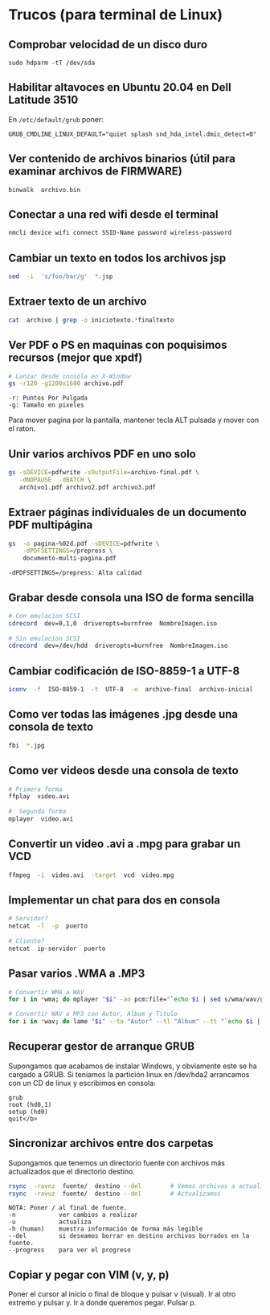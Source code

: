 # Trucos (para terminal de Linux)


## Comprobar velocidad de un disco duro

```
sudo hdparm -tT /dev/sda
```

## Habilitar altavoces en Ubuntu 20.04 en Dell Latitude 3510

En `/etc/default/grub` poner:

```
GRUB_CMDLINE_LINUX_DEFAULT="quiet splash snd_hda_intel.dmic_detect=0"
```

## Ver contenido de archivos binarios (útil para examinar archivos de FIRMWARE)
```
binwalk  archivo.bin
```

## Conectar a una red wifi desde el terminal

```bash
nmcli device wifi connect SSID-Name password wireless-password
```

## Cambiar un texto en todos los archivos jsp

```bash
sed  -i  's/foo/bar/g'  *.jsp
```

## Extraer texto de un archivo

```bash   
cat  archivo | grep -o iniciotexto.*finaltexto
```


## Ver PDF o PS en maquinas con poquisimos recursos (mejor que xpdf) 

```bash
# Lanzar desde consola en X-Window
gs -r120 -g1200x1600 archivo.pdf      
``` 

``` 
-r: Puntos Por Pulgada
-g: Tamaño en pixeles
``` 

Para mover pagina por la pantalla, mantener tecla ALT pulsada y mover con el raton.


## Unir varios archivos PDF en uno solo

```bash
gs -sDEVICE=pdfwrite -sOutputFile=archivo-final.pdf \
   -dNOPAUSE  -dBATCH \  
   archivo1.pdf archivo2.pdf archivo3.pdf 
``` 


## Extraer páginas individuales de un documento PDF multipágina 

```bash
gs  -o pagina-%02d.pdf -sDEVICE=pdfwrite \
    -dPDFSETTINGS=/prepress \
    documento-multi-pagina.pdf
```

```
-dPDFSETTINGS=/prepress: Alta calidad
```

## Grabar desde consola una ISO de forma sencilla

```bash
# Con emulacion SCSI
cdrecord  dev=0,1,0  driveropts=burnfree  NombreImagen.iso
       
# Sin emulacion SCSI
cdrecord  dev=/dev/hdd  driveropts=burnfree  NombreImagen.iso
```

## Cambiar codificación de ISO-8859-1 a UTF-8</h2>

```bash
iconv  -f  ISO-8859-1  -t  UTF-8  -o  archivo-final  archivo-inicial
```	


## Como ver todas las imágenes .jpg desde una consola de texto

```bash
fbi  *.jpg
```	

## Como ver videos desde una consola de texto
      
```bash
# Primera forma
ffplay  video.avi
        
#  Segunda forma
mplayer  video.avi 
```
  	
		

## Convertir un video .avi a .mpg para grabar un VCD

```bash
ffmpeg  -i  video.avi  -target  vcd  video.mpg 
```

	
## Implementar un chat para dos en consola

```bash
# Servidor?
netcat  -l  -p  puerto
	
# Cliente?
netcat  ip-servidor  puerto
```
	
## Pasar varios .WMA a .MP3

```bash 
# Convertir WMA a WAV 
for i in *wma; do mplayer "$i" -ao pcm:file="`echo $i | sed s/wma/wav/g`"; done

# Convertir WAV a MP3 con Autor, Album y Titulo
for i in *wav; do lame "$i" --ta "Autor" --tl "Album" --tt "`echo $i | sed s/\.wav//g`"; done
``` 
	
## Recuperar gestor de arranque GRUB

Supongamos que acabamos de instalar Windows, y obviamente este se ha cargado a GRUB.
Si teniamos la partición linux en /dev/hda2 arrancamos con un CD de linux y escribimos en consola:

```
grub
root (hd0,1)
setup (hd0)
quit</b>
``` 

## Sincronizar archivos entre dos carpetas

Supongamos que tenemos un directorio fuente con archivos más actualizados que el directorio destino.

```bash
rsync  -ravnz  fuente/  destino --del        # Vemos archivos a actualizar
rsync  -ravuz  fuente/  destino --del        # Actualizamos
```

``` 
NOTA: Poner / al final de fuente. 
-n            ver cambios a realizar
-u            actualiza
-h (human)    muestra información de forma más legible
--del         si deseamos borrar en destino archivos borrados en la fuente.
--progress    para ver el progreso
``` 
	
## Copiar y pegar con VIM (v, y, p)

Poner el cursor al inicio o final de bloque y pulsar v (visual). Ir al otro extremo y pulsar y. 
Ir a donde queremos pegar. Pulsar p.

 	 	 	 	 	 	 	 	 	 	 	

